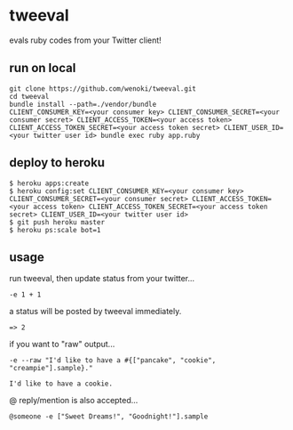 tweeval
===========

evals ruby codes from your Twitter client!

run on local
-----------

    git clone https://github.com/wenoki/tweeval.git
    cd tweeval
    bundle install --path=./vendor/bundle
    CLIENT_CONSUMER_KEY=<your consumer key> CLIENT_CONSUMER_SECRET=<your consumer secret> CLIENT_ACCESS_TOKEN=<your access token> CLIENT_ACCESS_TOKEN_SECRET=<your access token secret> CLIENT_USER_ID=<your twitter user id> bundle exec ruby app.ruby

deploy to heroku
-----------

    $ heroku apps:create
    $ heroku config:set CLIENT_CONSUMER_KEY=<your consumer key> CLIENT_CONSUMER_SECRET=<your consumer secret> CLIENT_ACCESS_TOKEN=<your access token> CLIENT_ACCESS_TOKEN_SECRET=<your access token secret> CLIENT_USER_ID=<your twitter user id>
    $ git push heroku master
    $ heroku ps:scale bot=1

usage
-----------

run tweeval, then update status from your twitter...

    -e 1 + 1

a status will be posted by tweeval immediately.

    => 2

if you want to "raw" output...

    -e --raw "I'd like to have a #{["pancake", "cookie", "creampie"].sample}."

    I'd like to have a cookie.

@ reply/mention is also accepted...

    @someone -e ["Sweet Dreams!", "Goodnight!"].sample